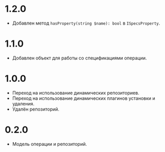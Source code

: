 # 1.2.0

- Добавлен метод `hasProperty(string $name): bool` в `ISpecsProperty`.

# 1.1.0

- Добавлен объект для работы со спецификациями операции.

# 1.0.0

- Переход на использование динамических репозиториев.
- Переход на использование динамических плагинов установки и удаления.
- Удалён репозиторий.

# 0.2.0

- Модель операции и репозиторий.